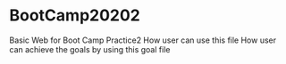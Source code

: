 # BootCamp20202
Basic Web for Boot Camp Practice2
How user can use this file
How user can achieve the goals by using this goal file
